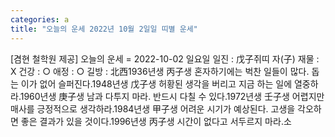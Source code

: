 ```yaml
---
categories: a
title: "오늘의 운세 2022년 10월 2일일 띠별 운세"
---
```

[겸현 철학원 제공] 오늘의 운세 = 2022-10-02 일요일 일진 : 戊子쥐띠 자(子) 재물 : X 건강 : ○ 애정 : ○ 길방 : 北西1936년생 丙子생 혼자하기에는 벅찬 일들이 많다. 돕는 이가 없어 슬퍼진다.1948년생 戊子생 허황된 생각을 버리고 지금 하는 일에 열중하라.1960년생 庚子생 남과 다투지 마라. 반드시 다칠 수 있다.1972년생 壬子생 어렵지만 매사를 긍정적으로 생각하라.1984년생 甲子생 어려운 시기가 예상된다. 고생을 각오하면 좋은 결과가 있을 것이다.1996년생 丙子생 시간이 없다고 서두르지 마라.소